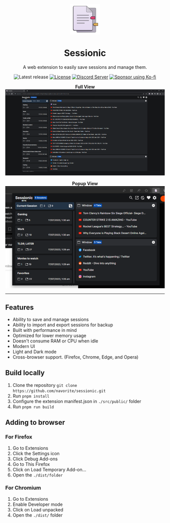 <div align='center'>

![Sessionic icon](./public/favicons/96.png)

# Sessionic

A web extension to easily save sessions and manage them.

![Latest release](https://img.shields.io/github/v/release/navorite/sessionic)
[![License](https://img.shields.io/github/license/navorite/sessionic?color=blue)](./LICENSE)
[![Discord Server](https://img.shields.io/badge/chat-discord-%237289da)](https://discord.gg/HwZ65UBg)
[![Sponsor using Ko-fi](https://img.shields.io/badge/sponsor-Ko--fi-%2300c1fd)](https://ko-fi.com/navorite)

**Full View**
![Screenshot of the extension in Full View mode](./assets/fullview.png)

**Popup View**
![Screenshot of the extension in Popup mode](./assets/popup.png)

</div>

---

## Features

- Ability to save and manage sessions
- Ability to import and export sessions for backup
- Built with performance in mind
- Optimized for lower memory usage
- Doesn't consume RAM or CPU when idle
- Modern UI
- Light and Dark mode
- Cross-browser support. (Firefox, Chrome, Edge, and Opera)

## Build locally

1. Clone the repository `git clone https://github.com/navorite/sessionic.git`
2. Run `pnpm install`
3. Configure the extension manifest.json in `./src/public/` folder
4. Run `pnpm run build`

## Adding to browser

### For Firefox

1. Go to Extensions
2. Click the Settings icon
3. Click Debug Add-ons
4. Go to This Firefox
5. Click on Load Temporary Add-on...
6. Open the `./dist/folder`

### For Chromium

1. Go to Extensions
2. Enable Developer mode
3. Click on Load unpacked
4. Open the `./dist/` folder
